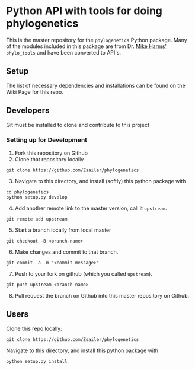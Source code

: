 # Python API with tools for doing phylogenetics

This is the master repository for the `phylogenetics` Python package. Many of the modules included in this package are from Dr. [Mike Harms'](https://github.com/harmsm) `phylo_tools` and have been converted to API's. 

## Setup

The list of necessary dependencies and installations can be found on the Wiki Page for this repo.


## Developers

Git must be installed to clone and contribute to this project

### Setting up for Development

1. Fork this repository on Github
2. Clone that repository locally
```
git clone https://github.com/Zsailer/phylogenetics
```
3. Navigate to this directory, and install (softly) this python package with
```
cd phylogenetics
python setup.py develop
```
4. Add another remote link to the master version, call it `upstream`.
```
git remote add upstream
```
5. Start a branch locally from local master
```
git checkout -B <branch-name>
```
6. Make changes and commit to that branch.
```
git commit -a -m "<commit message>"
```
7. Push to your fork on github (which you called `upstream`).
```
git push upstream <branch-name>
```
8. Pull request the branch on Github into this master repository on Github.

## Users

Clone this repo locally:

```
git clone https://github.com/Zsailer/phylogenetics
```

Navigate to this directory, and install this python package with

```
python setup.py install
```
